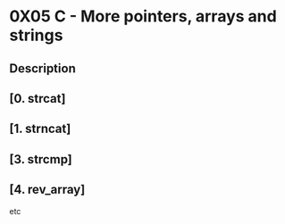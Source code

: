 # 0X05 C - More pointers, arrays and strings

## Description

## [0. strcat]
## [1. strncat]
## [3. strcmp]
## [4. rev_array]

etc